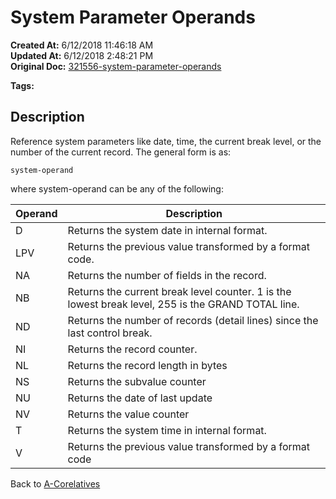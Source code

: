 # System Parameter Operands 

**Created At:** 6/12/2018 11:46:18 AM  
**Updated At:** 6/12/2018 2:48:21 PM  
**Original Doc:** [321556-system-parameter-operands](https://docs.jbase.com/46351-conversion-processing/321556-system-parameter-operands)  

**Tags:**
<badge text='operand' vertical='middle' />
<badge text='jql' vertical='middle' />

## Description

Reference system parameters like date, time, the current break level, or the number of the current record. The general form is as:

```
system-operand
```

where system-operand can be any of the following:


| Operand<br> | Description<br> |
| --- | --- |
| D<br> | Returns the system date in internal format.<br> |
| LPV<br> | Returns the previous value transformed by a format code.<br> |
| NA<br> | Returns the number of fields in the record.<br> |
| NB<br> | Returns the current break level counter. 1 is the lowest break level, 255 is the GRAND TOTAL line.<br> |
| ND<br> | Returns the number of records (detail lines) since the last control break.<br> |
| NI<br> | Returns the record counter.<br> |
| NL<br> | Returns the record length in bytes<br> |
| NS<br> | Returns the subvalue counter<br> |
| NU<br> | Returns the date of last update<br> |
| NV<br> | Returns the value counter<br> |
| T<br> | Returns the system time in internal format.<br> |
| V<br> | Returns the previous value transformed by a format code<br> |




Back to [A-Corelatives](./../a-correlatives)
